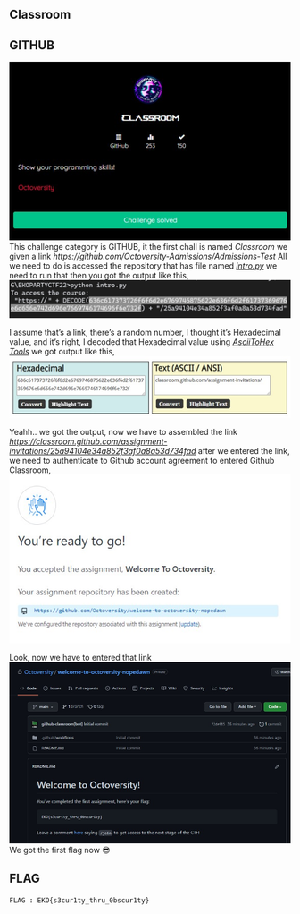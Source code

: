 ## Classroom
## GITHUB

<img src="../img/1.jpg">
This challenge category is GITHUB, it the first chall is named <i>Classroom</i> we given a link <i>https://github.com/Octoversity-Admissions/Admissions-Test</i> 
All we need to do is accessed the repository that has file named <i><a href="https://github.com/Octoversity-Admissions/Admissions-Test/blob/main/intro.py">intro.py</a> </i> we need to run that then you got the output like this,
<img src="../img/2.jpg" width="700">

I assume that’s a link, there’s a random number, I thought it’s Hexadecimal value, and it’s right, 
I decoded that Hexadecimal value using <i>[AsciiToHex Tools](https://asciitohex.com)</i> we got output like this, <br>
<img src="../img/3.jpg">

Yeahh.. we got the output, now we have to assembled the link 
<br><i>https://classroom.github.com/assignment-invitations/25a94104e34a852f3af0a8a53d734fad</i>
after we entered the link, we need to authenticate to Github account agreement to entered Github Classroom,
<img src="../img/4.jpg">

Look, now we have to entered that link<br>
<img src="../img/5.jpg" width="700"><br>
We got the first flag now 😎

## FLAG
```FLAG : EKO{s3cur1ty_thru_0bscur1ty}```
